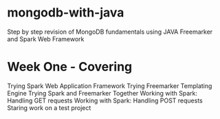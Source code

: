 # mongodb-with-java

Step by step revision of MongoDB fundamentals using JAVA Freemarker and Spark Web Framework

# Week One - Covering
Trying Spark Web Application Framework
Trying Freemarker Templating Engine
Trying Spark and Freemarker Together
Working with Spark: Handling GET requests
Working with Spark: Handling POST requests
Staring work on a test project
